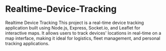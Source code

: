# Realtime-Device-Tracking
Realtime Device Tracking This project is a real-time device tracking application built using Node.js, Express, Socket.io, and Leaflet for interactive maps. It allows users to track devices' locations in real-time on a map interface, making it ideal for logistics, fleet management, and personal tracking applications.
